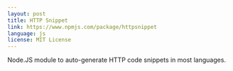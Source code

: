 ```yaml
---
layout: post
title: HTTP Snippet
link: https://www.npmjs.com/package/httpsnippet
language: js
license: MIT License
---
```


Node.JS module to auto-generate HTTP code snippets in most languages.
